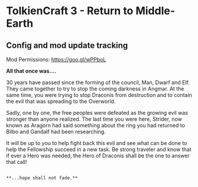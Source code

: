 # TolkienCraft 3 - Return to Middle-Earth
Config and mod update tracking
-----------------------------------------------------------------------------------------------------------
Mod Permissions: https://goo.gl/wPPboL

**All that once was....**

 

30 years have passed since the forming of the council, Man, Dwarf and Elf.  They came together to try to stop the coming darkness in Angmar.  At the same time, you were trying to stop Draconis from destruction and to contain the evil that was spreading to the Overworld.

Sadly, one by one, the free peoples were defeated as the growing evil was stronger than anyone realized.  The last time you were here, Strider, now known as Aragorn had said something about the ring you had returned to Bilbo and Gandalf had been researching.

It will be up to you to help fight back this evil and see what can be done to help the Fellowship succeed in a new task.  Be strong traveler and know that if ever a Hero was needed, the Hero of Draconis shall be the one to answer that call!

 

                                                                                               **...hope shall not fade.**
